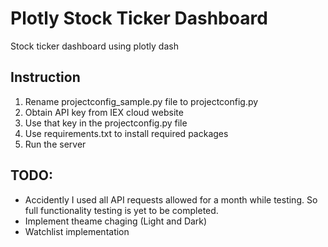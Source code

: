# Plotly Stock Ticker Dashboard
Stock ticker dashboard using plotly dash

## Instruction
1. Rename projectconfig_sample.py file to projectconfig.py
2. Obtain API key from IEX cloud website
3. Use that key in the projectconfig.py file
4. Use requirements.txt to install required packages 
5. Run the server

## TODO:
* Accidently I used all API requests allowed for a month while testing. So full functionality testing is yet to be completed. 
* Implement theame chaging (Light and Dark)
* Watchlist implementation 
